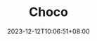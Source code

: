 ---
title: "Choco"
subtitle: ""
date: 2023-12-12T10:06:51+08:00
lastmod: 2023-12-12T10:06:51+08:00
draft: true
author: ""
authorLink: ""
license: ""

tags: 
- "windows"

categories: 
- "documentation"
- "windows"

featuredImage: ""
featuredImagePreview: ""

summary: ""

hiddenFromHomePage: false
hiddenFromSearch: false

toc:
  enable: true
  auto: true

mapbox:
share:
  enable: true
comment:
  enable: true
---